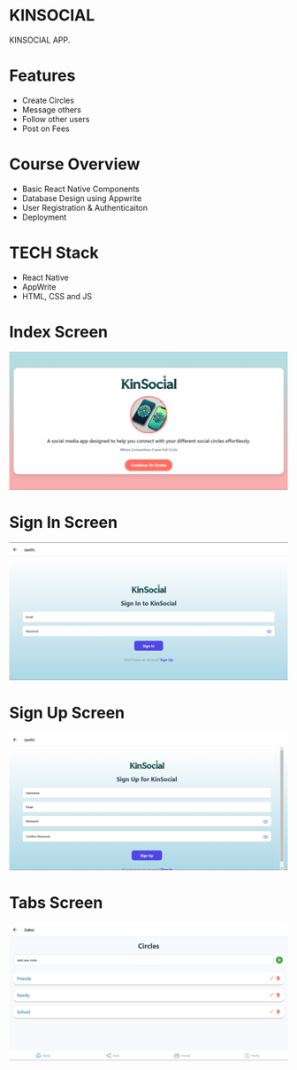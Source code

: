 # KINSOCIAL
KINSOCIAL APP.

# Features
* Create Circles
* Message others 
* Follow other users
* Post on Fees

# Course Overview
* Basic React Native Components
* Database Design using Appwrite
* User Registration & Authenticaiton
* Deployment

# TECH Stack
* React Native
* AppWrite
* HTML, CSS and JS

 # Index Screen
<img src="assets/images/index.png">

# Sign In Screen
<img src="assets/images/sign in.png">  

# Sign Up Screen
<img src="assets/images/sign up.png">  

# Tabs Screen
<img src="assets/images/tabs screen.png">